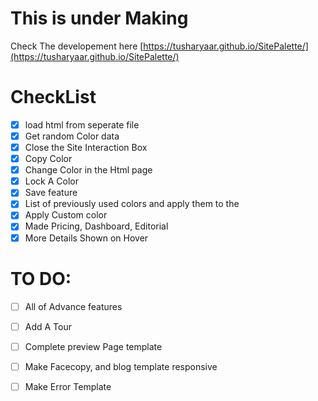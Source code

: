 # This is under Making

Check The developement here [https://tusharyaar.github.io/SitePalette/](https://tusharyaar.github.io/SitePalette/)

# CheckList

- [x] load html from seperate file
- [x] Get random Color data
- [x] Close the Site Interaction Box
- [x] Copy Color
- [x] Change Color in the Html page
- [x] Lock A Color
- [x] Save feature
- [x] List of previously used colors and apply them to the
- [x] Apply Custom color
- [x] Made Pricing, Dashboard, Editorial
- [x] More Details Shown on Hover
# TO DO:

- [ ] All of Advance features
- [ ] Add A Tour
- [ ] Complete preview Page template
- [ ] Make Facecopy, and blog template responsive
- [ ] Make Error Template
  
